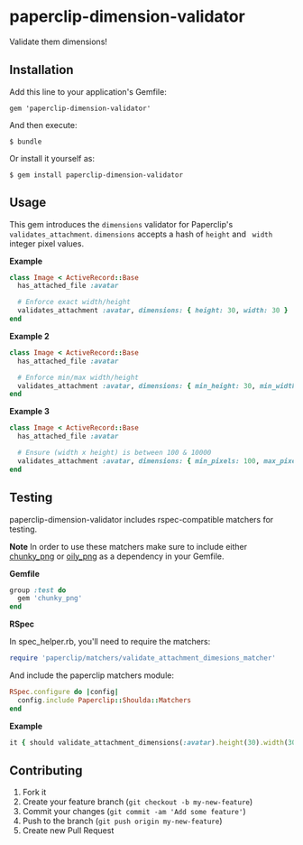 # paperclip-dimension-validator

Validate them dimensions!

## Installation

Add this line to your application's Gemfile:

    gem 'paperclip-dimension-validator'

And then execute:

    $ bundle

Or install it yourself as:

    $ gem install paperclip-dimension-validator

## Usage

This gem introduces the ```dimensions``` validator for Paperclip's
```validates_attachment```. ```dimensions``` accepts a hash of ```height``` and
``` width``` integer pixel values.

**Example**
```ruby
class Image < ActiveRecord::Base
  has_attached_file :avatar

  # Enforce exact width/height
  validates_attachment :avatar, dimensions: { height: 30, width: 30 }
end
```

**Example 2**
```ruby
class Image < ActiveRecord::Base
  has_attached_file :avatar

  # Enforce min/max width/height
  validates_attachment :avatar, dimensions: { min_height: 30, min_width: 30, max_height: 2000, max_width: 2000 }
end
```

**Example 3**
```ruby
class Image < ActiveRecord::Base
  has_attached_file :avatar

  # Ensure (width x height) is between 100 & 10000
  validates_attachment :avatar, dimensions: { min_pixels: 100, max_pixels: 10000 }
end
```

## Testing

paperclip-dimension-validator includes rspec-compatible matchers for testing.

**Note** In order to use these matchers make sure to include either [chunky_png](https://github.com/wvanbergen/chunky_png) or
[oily_png](https://github.com/wvanbergen/oily_png) as a dependency in your Gemfile.

**Gemfile**

```ruby
group :test do
  gem 'chunky_png'
end
```

**RSpec**

In spec_helper.rb, you'll need to require the matchers:

```ruby
require 'paperclip/matchers/validate_attachment_dimesions_matcher'
```

And include the paperclip matchers module:

```ruby
RSpec.configure do |config|
  config.include Paperclip::Shoulda::Matchers
end
```

**Example**

```ruby
it { should validate_attachment_dimensions(:avatar).height(30).width(30) }
```

## Contributing

1. Fork it
2. Create your feature branch (`git checkout -b my-new-feature`)
3. Commit your changes (`git commit -am 'Add some feature'`)
4. Push to the branch (`git push origin my-new-feature`)
5. Create new Pull Request
